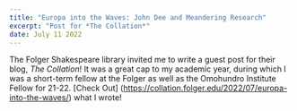 ```yaml
---
title: "Europa into the Waves: John Dee and Meandering Research"
excerpt: "Post for *The Collation*"
date: July 11 2022
---
```


The Folger Shakespeare library invited me to write a guest post for their blog, *The Collation*! It was a great cap to my academic year, during which I was a short-term fellow at the Folger as well as the Omohundro Institute Fellow for 21-22. [Check Out] (https://collation.folger.edu/2022/07/europa-into-the-waves/) what I wrote!
